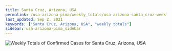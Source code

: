 ```yaml
---
title: Santa Cruz, Arizona, USA
permalink: /usa-arizona-pima/weekly_totals/usa-arizona-santa_cruz-weekly_totals.html
last_updated: Sep 2, 2021
keywords: ["Santa Cruz, Arizona, USA", "weekly totals"]
sidebar: usa-arizona-pima_sidebar
---
```


![Weekly Totals of Confirmed Cases for Santa Cruz, Arizona, USA](/covid_tracker/images/graphs/usa-arizona-santa_cruz-weekly_totals_graph.png)
